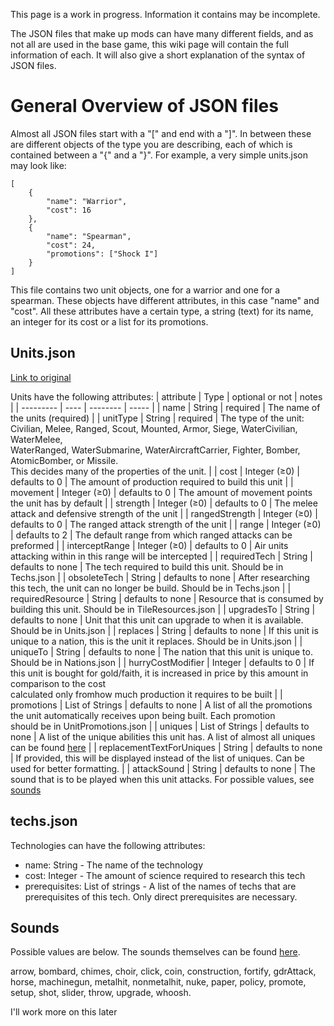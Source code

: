 This page is a work in progress. Information it contains may be incomplete.


The JSON files that make up mods can have many different fields, and as not all are used in the base game, this wiki page will contain the full information of each. It will also give a short explanation of the syntax of JSON files.

# General Overview of JSON files

Almost all JSON files start with a "[" and end with a "]". In between these are different objects of the type you are describing, each of which is contained between a "{" and a "}". For example, a very simple units.json may look like:
```
[
    {
        "name": "Warrior",
        "cost": 16
    },
    {
        "name": "Spearman",
        "cost": 24,
        "promotions": ["Shock I"]
    }
]
```
This file contains two unit objects, one for a warrior and one for a spearman. These objects have different attributes, in this case "name" and "cost". All these attributes have a certain type, a string (text) for its name, an integer for its cost or a list for its promotions.


## Units.json
[Link to original](https://github.com/yairm210/Unciv/blob/master/android/assets/jsons/Civ%20V%20-%20Vanilla/Units.json)

Units have the following attributes:
| attribute | Type | optional or not | notes |
| --------- | ---- | -------- | ----- |
| name | String | required | The name of the units (required) |
| unitType | String | required | The type of the unit: Civilian, Melee, Ranged, Scout, Mounted, Armor, Siege, WaterCivilian, WaterMelee, <br />WaterRanged, WaterSubmarine, WaterAircraftCarrier, Fighter, Bomber, AtomicBomber, or Missile. <br />This decides many of the properties of the unit. |
| cost | Integer (≥0) | defaults to 0 | The amount of production required to build this unit |
| movement | Integer (≥0) | defaults to 0 | The amount of movement points the unit has by default |
| strength | Integer (≥0) | defaults to 0 | The melee attack and defensive strength of the unit |
| rangedStrength | Integer (≥0) | defaults to 0 | The ranged attack strength of the unit |
| range | Integer (≥0) | defaults to 2 | The default range from which ranged attacks can be preformed |
| interceptRange | Integer (≥0) | defaults to 0 | Air units attacking within in this range will be intercepted |
| requiredTech | String | defaults to none | The tech required to build this unit. Should be in Techs.json |
| obsoleteTech | String | defaults to none | After researching this tech, the unit can no longer be build. Should be in Techs.json |
| requiredResource | String | defaults to none | Resource that is consumed by building this unit. Should be in TileResources.json |
| upgradesTo | String | defaults to none | Unit that this unit can upgrade to when it is available. Should be in Units.json |
| replaces | String | defaults to none | If this unit is unique to a nation, this is the unit it replaces. Should be in Units.json |
| uniqueTo | String | defaults to none | The nation that this unit is unique to. Should be in Nations.json |
| hurryCostModifier | Integer | defaults to 0 | If this unit is bought for gold/faith, it is increased in price by this amount in comparison to the cost <br />calculated only fromhow much production it requires to be built |
| promotions | List of Strings | defaults to none | A list of all the promotions the unit automatically receives upon being built. Each promotion <br />should be in UnitPromotions.json |
| uniques | List of Strings | defaults to none | A list of the unique abilities this unit has. A list of almost all uniques can be found [here](../Uniques#unit-uniques) |
| replacementTextForUniques | String | defaults to none | If provided, this will be displayed instead of the list of uniques. Can be used for better formatting. |
| attackSound | String | defaults to none | The sound that is to be played when this unit attacks. For possible values, see [sounds](#Sounds)


## techs.json

Technologies can have the following attributes:
- name: String - The name of the technology
- cost: Integer - The amount of science required to research this tech
- prerequisites: List of strings - A list of the names of techs that are prerequisites of this tech. Only direct prerequisites are necessary.

## Sounds
Possible values are below. The sounds themselves can be found [here](https://github.com/yairm210/Unciv/tree/master/android/assets/sounds).

arrow, bombard, chimes, choir, click, coin, construction, fortify, gdrAttack, horse, machinegun, metalhit, nonmetalhit, nuke, paper, policy, promote, setup, shot, slider, throw, upgrade, whoosh.

I'll work more on this later